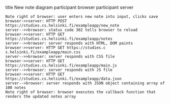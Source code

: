 title New note diagram
participant browser
participant server

    Note right of browser: user enters new note into input, clicks save
    browser->>server: HTTP POST https://studies.cs.helsinki.fi/exampleapp/new_note
    server-->>browser: status code 302 tells browser to reload
    browser->>server: HTTP GET https://studies.cs.helsinki.fi/exampleapp/notes
    server-->>browser: server responds with HTML, DOM paints
    browser->>server: HTTP GET https://studies.c    s.helsinki.fi/exampleapp/main.css
    server-->>browser: server responds with CSS file
    browser->>server: HTTP GET https://studies.cs.helsinki.fi/exampleapp/main.js
    server-->>browser: server responds with JS file
    browser->>server: HTTP GET https://studies.cs.helsinki.fi/exampleapp/data.json
    server-->browser: server responds with JSON object containing array of 100 notes
    Note right of browser: browser executes the callback function that renders the updated notes array
